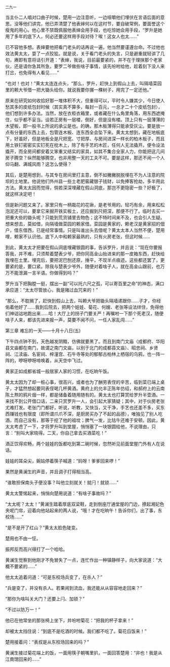     二九一 

   当主仆二人唱对口曲子时候，楚用一边注意听，一边咀嚼他们埋伏在言语后面的意思。没等他们讲完，他已弄清楚了他表婶何以在这时节，要自破常例，要面誉这个瘦鬼的用心。他心里不禁既佩服他表婶会用手段，也吃惊她会用手段，“罗升是她用了多年的底下人，何必还要这样用手段对待？唉！这女人也太……”

   已不容他多想。表婶要他把看门老头的话再说一遍，他当然要谨遵台命。不过他也效法黄太太，耍了一点狡狯。就是说，关于看门老头的失言，只是避重就轻讲了几句，赓即有意将话引开道：“表婶，我说，目前最要紧的，并不在于理抹那个老家伙，还是请你急其所急，要罗二爷做些啥子事情，该先吩咐给他，趁着刻下没人来打岔，也免得有人看见……”

   “也对！也对！”黄太太连连点头，“那么，罗升，赶快上到假山上去，叫隔墙菜园里的赖大爷借一把大锄头给你。就说我要你搌一棵树子，用完了一定还他。”

   原来在研究如何收拾好那一堆体积不大，但重得可以，平时令人嫌其少，今日使人愁其多的皮纸包封时候（其实真不算多，每封一百元，一总才二十个皮纸包封），他们想到许多办法。当然，放在衣柜衣箱里，或者藏在什么角里角落，用东西遮掩住，似乎都不妥当。设若正房有一层楼，倒好，但是没有楼。顶上只有一层薄薄的木望板，即一般书上所说的承尘是也。的确，那木板薄得只能承受灰尘。要是放一点有分量的东西上去，包管连木板、连东西全会坠下来。黄太太想到，藏在地板底下，好虽好，但是地板全是尺把宽、寸把厚、与房间进深一样长的柏木板子，而且用土铁钉密密实实钉死在枕木上，除了有手艺的木匠，任何人无法撬开。便令设法撬开，而全房间都安着又笨重又结实的家具，如其不集合全家人力，你能把这几间房子腾空？纵然能够腾空，也非用整一天的工夫不可。要是这样，那还不闹一个人仰马翻、满城风雨？这怎么使得？

   其后，是楚用想到，与其专在房间里打主意，倒不如撇撇脱脱埋在不为人注意的院坝的土地里。他说他们外州县一些土老肥窖藏银子钱财，以免捧客抢劫，多半用此方法。黄太太因而觉得，倘若深深埋藏在假山洞底，那岂不更隐密一些？好极了，就这样决定吧！

   但是新问题又来了。家里只有一柄栽花的花锹，是老爷用的。轻巧有余，用来松松泡泥还可以，要拿它来掘开铁实板土，还应掘到尺把深，那便不行了。临时去买一把重大些的锄头呢？只能到荒货铺里去物色；这不特时间来不及，也会引人生疑。想来想去，莫如借，向隔墙做菜园的赖家借。菜园是黄家的，赖老汉是黄家招的佃户，借东借西，已是经常事情。只是叫谁出头去借呢？黄太太本人当然不便，楚用哩，赖家不认识他。底下人中和赖家最熟的，只有火房老张，但这时候……

   到此，黄太太才把要在假山洞底埋藏银圆的事，告诉罗升，并且说：“现在你要报答我，并不难，只须帮着楚表少爷，把你同高金山抬进来的那一皮箱东西，赶快给我埋在土里。埋完后，要把泥巴刨还原，捶平，不现半点痕迹。这些都还罢了，更要紧的是，要口紧。除我与楚表少爷外，随便对着啥子人，就在高金山跟前，也万万不能泄漏一言半语。你做得到吗？”

   罗升当下把胸膛一挺，摆出一副“可以托六尺之孤，可以寄百里之命”的神态，满口承应道：“太太尽管放心，我是赌过血咒来的！”

   “那么，不耽搁了，赶快到假山上去，叫赖大爷把锄头隔墙递跟你……子才，你经佑着他好了……我到后院去，把两个娃娃、菊花、何嫂、老张等设法绊住，免得他们神诎诎地跑出来……哈！大厅上的拐子门要关严！再嘱咐一下那个死老汉，随便啥子人来，都该先进来报一声，莫要不闻不问，一任人家乱闯……”

   第三章 难忘的一天——十月十八日(五)

   下午四点钟不到，天色越发阴黯，仿佛就要黑了。而且到南门文庙（成都府、华阳县文庙都在南门，故谓之南门文庙，以别于北门的成都县文庙）、昭忠祠、乡贤祠、江渎庙、名宦祠、梓潼宫、石牛寺等处的郁郁古柏林上栖宿的乌鸦，也一阵一阵的，咿呀咿呀啼唤着，从天空中飞过。

   黄家正如成都省城一般居家人家的习惯，在吃晌午饭。

   黄太太因为了却一桩心事，很高兴，或者也为了酬劳表侄的辛苦，临到菜已端上桌子，才猛然想起要同表侄喝几杯黄酒。黄府上的允丰正陈年仿绍，和郝府上的云南陈土熬的鸦片烟一样，都是储备着随用随有的。黄太太也打算赏给罗升半壶酒。一来找不到公开借口话，二来只赏罗升一人，会引起大家猜疑；其中，对于伙房老张尤难打发。老张门门都好，听说，听教，又快当，又干净，手艺也还差不多，买东西赚钱也有限度（即所谓爪爪不深，是厨房买办了不起的品德），唯独见了别人吃酒，而自己没有，那等于挖了他的祖坟；脾气一发，比牯牛还难于安顿。因此，黄太太考虑了一下，才将罗升叫到堂屋，悄悄塞了一块银圆给他，不说理由，只言：“别叫大家晓得。二天，你自己拿去买酒菜吃！”

   酒正饮得欢畅，两个娃娃的饭都吃到第二碗时候，忽然听见前面堂屋门外有人在说话。

   娃娃的耳朵尖，婉姑停着筷子喊道：“妈呀！爹爹回来啰！”

   果然是黄澜生的声音，并且调子打得相当高。

   “谁敢担保南头子便没事？叫他立刻就关！就闩！就锁……”

   黄太太警惕起来，悄悄向楚用说道：“有啥子事故吗？”

   “太太呢？太太！”黄澜生踏着厚底双梁鞋，走到倒座厅通堂屋的门边，撩起湘妃色夹呢门帘，迎着向他站起来的两人说，“哦！才在吃晌午！告诉你们，出了事，东校场……”

   “是不是开了红山？”黄太太脸色陡变。

   楚用也不由一怔。

   振邦反而高兴得打了一个哈哈。

   黄澜生觉察到他刚才不免冒失了一点，连忙作出一种镇静样子，向大家说道：“大概不要紧的……”

   他太太追着问道：“可是东校场兵变了，在杀人？”

   “兵是变了，并没有杀人。若果闹到流血，我还能从从容容地走回来？”

   “那你为啥叫关大门？还要上闩、加锁？”

   “不过以防万一！”

   他已在他常坐的那张椅上坐下，并吩咐菊花：“把我的杯子拿来！”

   却被太太挡住说：“到底不是吃酒的时候。我们都不吃了。菊花舀饭来！”

   楚用接着问：“表叔是从东校场回来的吗？”

   黄澜生接过菊花端上的饭，一面用筷子朝嘴里扒，一面回答楚用：“非也！我是从江南馆回来的……”

